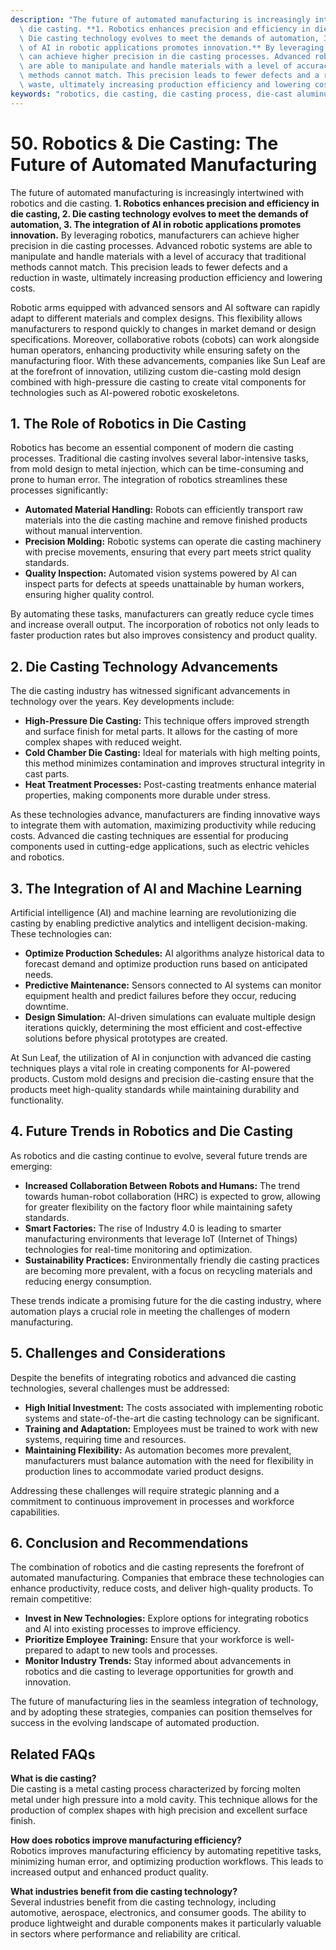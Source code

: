 ```yaml
---
description: "The future of automated manufacturing is increasingly intertwined with robotics and\
  \ die casting. **1. Robotics enhances precision and efficiency in die casting, 2.\
  \ Die casting technology evolves to meet the demands of automation, 3. The integration\
  \ of AI in robotic applications promotes innovation.** By leveraging robotics, manufacturers\
  \ can achieve higher precision in die casting processes. Advanced robotic systems\
  \ are able to manipulate and handle materials with a level of accuracy that traditional\
  \ methods cannot match. This precision leads to fewer defects and a reduction in\
  \ waste, ultimately increasing production efficiency and lowering costs."
keywords: "robotics, die casting, die casting process, die-cast aluminum"
---
```

# 50. Robotics & Die Casting: The Future of Automated Manufacturing  

The future of automated manufacturing is increasingly intertwined with robotics and die casting. **1. Robotics enhances precision and efficiency in die casting, 2. Die casting technology evolves to meet the demands of automation, 3. The integration of AI in robotic applications promotes innovation.** By leveraging robotics, manufacturers can achieve higher precision in die casting processes. Advanced robotic systems are able to manipulate and handle materials with a level of accuracy that traditional methods cannot match. This precision leads to fewer defects and a reduction in waste, ultimately increasing production efficiency and lowering costs.

Robotic arms equipped with advanced sensors and AI software can rapidly adapt to different materials and complex designs. This flexibility allows manufacturers to respond quickly to changes in market demand or design specifications. Moreover, collaborative robots (cobots) can work alongside human operators, enhancing productivity while ensuring safety on the manufacturing floor. With these advancements, companies like Sun Leaf are at the forefront of innovation, utilizing custom die-casting mold design combined with high-pressure die casting to create vital components for technologies such as AI-powered robotic exoskeletons.

## **1. The Role of Robotics in Die Casting**

Robotics has become an essential component of modern die casting processes. Traditional die casting involves several labor-intensive tasks, from mold design to metal injection, which can be time-consuming and prone to human error. The integration of robotics streamlines these processes significantly:

- **Automated Material Handling:** Robots can efficiently transport raw materials into the die casting machine and remove finished products without manual intervention.
- **Precision Molding:** Robotic systems can operate die casting machinery with precise movements, ensuring that every part meets strict quality standards.
- **Quality Inspection:** Automated vision systems powered by AI can inspect parts for defects at speeds unattainable by human workers, ensuring higher quality control.

By automating these tasks, manufacturers can greatly reduce cycle times and increase overall output. The incorporation of robotics not only leads to faster production rates but also improves consistency and product quality.

## **2. Die Casting Technology Advancements**

The die casting industry has witnessed significant advancements in technology over the years. Key developments include:

- **High-Pressure Die Casting:** This technique offers improved strength and surface finish for metal parts. It allows for the casting of more complex shapes with reduced weight.
- **Cold Chamber Die Casting:** Ideal for materials with high melting points, this method minimizes contamination and improves structural integrity in cast parts.
- **Heat Treatment Processes:** Post-casting treatments enhance material properties, making components more durable under stress.

As these technologies advance, manufacturers are finding innovative ways to integrate them with automation, maximizing productivity while reducing costs. Advanced die casting techniques are essential for producing components used in cutting-edge applications, such as electric vehicles and robotics.

## **3. The Integration of AI and Machine Learning**

Artificial intelligence (AI) and machine learning are revolutionizing die casting by enabling predictive analytics and intelligent decision-making. These technologies can:

- **Optimize Production Schedules:** AI algorithms analyze historical data to forecast demand and optimize production runs based on anticipated needs.
- **Predictive Maintenance:** Sensors connected to AI systems can monitor equipment health and predict failures before they occur, reducing downtime.
- **Design Simulation:** AI-driven simulations can evaluate multiple design iterations quickly, determining the most efficient and cost-effective solutions before physical prototypes are created.

At Sun Leaf, the utilization of AI in conjunction with advanced die casting techniques plays a vital role in creating components for AI-powered products. Custom mold designs and precision die-casting ensure that the products meet high-quality standards while maintaining durability and functionality.

## **4. Future Trends in Robotics and Die Casting**

As robotics and die casting continue to evolve, several future trends are emerging:

- **Increased Collaboration Between Robots and Humans:** The trend towards human-robot collaboration (HRC) is expected to grow, allowing for greater flexibility on the factory floor while maintaining safety standards.
- **Smart Factories:** The rise of Industry 4.0 is leading to smarter manufacturing environments that leverage IoT (Internet of Things) technologies for real-time monitoring and optimization.
- **Sustainability Practices:** Environmentally friendly die casting practices are becoming more prevalent, with a focus on recycling materials and reducing energy consumption.

These trends indicate a promising future for the die casting industry, where automation plays a crucial role in meeting the challenges of modern manufacturing.

## **5. Challenges and Considerations**

Despite the benefits of integrating robotics and advanced die casting technologies, several challenges must be addressed:

- **High Initial Investment:** The costs associated with implementing robotic systems and state-of-the-art die casting technology can be significant.
- **Training and Adaptation:** Employees must be trained to work with new systems, requiring time and resources.
- **Maintaining Flexibility:** As automation becomes more prevalent, manufacturers must balance automation with the need for flexibility in production lines to accommodate varied product designs.

Addressing these challenges will require strategic planning and a commitment to continuous improvement in processes and workforce capabilities.

## **6. Conclusion and Recommendations**

The combination of robotics and die casting represents the forefront of automated manufacturing. Companies that embrace these technologies can enhance productivity, reduce costs, and deliver high-quality products. To remain competitive:

- **Invest in New Technologies:** Explore options for integrating robotics and AI into existing processes to improve efficiency.
- **Prioritize Employee Training:** Ensure that your workforce is well-prepared to adapt to new tools and processes.
- **Monitor Industry Trends:** Stay informed about advancements in robotics and die casting to leverage opportunities for growth and innovation.

The future of manufacturing lies in the seamless integration of technology, and by adopting these strategies, companies can position themselves for success in the evolving landscape of automated production.

## **Related FAQs**

**What is die casting?**  
Die casting is a metal casting process characterized by forcing molten metal under high pressure into a mold cavity. This technique allows for the production of complex shapes with high precision and excellent surface finish.

**How does robotics improve manufacturing efficiency?**  
Robotics improves manufacturing efficiency by automating repetitive tasks, minimizing human error, and optimizing production workflows. This leads to increased output and enhanced product quality.

**What industries benefit from die casting technology?**  
Several industries benefit from die casting technology, including automotive, aerospace, electronics, and consumer goods. The ability to produce lightweight and durable components makes it particularly valuable in sectors where performance and reliability are critical.
